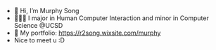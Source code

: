 - 👋 Hi, I’m Murphy Song
- 👩🏻‍💻 I major in Human Computer Interaction and minor in Computer Science @UCSD
- 🎨 My portfolio: https://r2song.wixsite.com/murphy 
- Nice to meet u :D

<!---
murph77/murph77 is a ✨ special ✨ repository because its `README.md` (this file) appears on your GitHub profile.
You can click the Preview link to take a look at your changes.
--->

